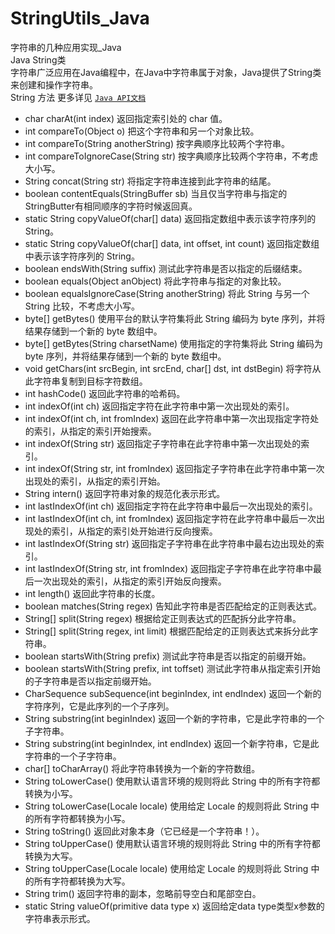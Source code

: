 # StringUtils_Java
字符串的几种应用实现_Java  
Java String类  
字符串广泛应用在Java编程中，在Java中字符串属于对象，Java提供了String类来创建和操作字符串。  
String 方法 更多详见 [`Java API文档`](https://docs.oracle.com/javase/8/docs/api/index.html)  
* char charAt(int index) 返回指定索引处的 char 值。  
* int compareTo(Object o) 把这个字符串和另一个对象比较。  
* int compareTo(String anotherString) 按字典顺序比较两个字符串。  
*	int compareToIgnoreCase(String str) 按字典顺序比较两个字符串，不考虑大小写。  
*	String concat(String str) 将指定字符串连接到此字符串的结尾。  
*	boolean contentEquals(StringBuffer sb) 当且仅当字符串与指定的StringButter有相同顺序的字符时候返回真。  
*	static String copyValueOf(char[] data) 返回指定数组中表示该字符序列的 String。  
*	static String copyValueOf(char[] data, int offset, int count) 返回指定数组中表示该字符序列的 String。  
*	boolean endsWith(String suffix) 测试此字符串是否以指定的后缀结束。  
*	boolean equals(Object anObject) 将此字符串与指定的对象比较。  
*	boolean equalsIgnoreCase(String anotherString) 将此 String 与另一个 String 比较，不考虑大小写。  
*	byte[] getBytes() 使用平台的默认字符集将此 String 编码为 byte 序列，并将结果存储到一个新的 byte 数组中。  
*	byte[] getBytes(String charsetName) 使用指定的字符集将此 String 编码为 byte 序列，并将结果存储到一个新的 byte 数组中。  
*	void getChars(int srcBegin, int srcEnd, char[] dst, int dstBegin) 将字符从此字符串复制到目标字符数组。  
*	int hashCode() 返回此字符串的哈希码。  
*	int indexOf(int ch) 返回指定字符在此字符串中第一次出现处的索引。  
*	int indexOf(int ch, int fromIndex) 返回在此字符串中第一次出现指定字符处的索引，从指定的索引开始搜索。  
*	int indexOf(String str) 返回指定子字符串在此字符串中第一次出现处的索引。  
*	int indexOf(String str, int fromIndex) 返回指定子字符串在此字符串中第一次出现处的索引，从指定的索引开始。  
*	String intern() 返回字符串对象的规范化表示形式。  
*	int lastIndexOf(int ch) 返回指定字符在此字符串中最后一次出现处的索引。  
*	int lastIndexOf(int ch, int fromIndex) 返回指定字符在此字符串中最后一次出现处的索引，从指定的索引处开始进行反向搜索。  
*	int lastIndexOf(String str) 返回指定子字符串在此字符串中最右边出现处的索引。  
*	int lastIndexOf(String str, int fromIndex) 返回指定子字符串在此字符串中最后一次出现处的索引，从指定的索引开始反向搜索。  
*	int length() 返回此字符串的长度。  
*	boolean matches(String regex) 告知此字符串是否匹配给定的正则表达式。  
* String[] split(String regex) 根据给定正则表达式的匹配拆分此字符串。  
* String[] split(String regex, int limit) 根据匹配给定的正则表达式来拆分此字符串。  
* boolean startsWith(String prefix) 测试此字符串是否以指定的前缀开始。  
* boolean startsWith(String prefix, int toffset) 测试此字符串从指定索引开始的子字符串是否以指定前缀开始。  
* CharSequence subSequence(int beginIndex, int endIndex) 返回一个新的字符序列，它是此序列的一个子序列。    
* String substring(int beginIndex) 返回一个新的字符串，它是此字符串的一个子字符串。  
* String substring(int beginIndex, int endIndex) 返回一个新字符串，它是此字符串的一个子字符串。  
* char[] toCharArray() 将此字符串转换为一个新的字符数组。  
* String toLowerCase() 使用默认语言环境的规则将此 String 中的所有字符都转换为小写。  
* String toLowerCase(Locale locale) 使用给定 Locale 的规则将此 String 中的所有字符都转换为小写。  
* String toString() 返回此对象本身（它已经是一个字符串！）。  
* String toUpperCase() 使用默认语言环境的规则将此 String 中的所有字符都转换为大写。  
* String toUpperCase(Locale locale) 使用给定 Locale 的规则将此 String 中的所有字符都转换为大写。  
* String trim() 返回字符串的副本，忽略前导空白和尾部空白。  
* static String valueOf(primitive data type x) 返回给定data type类型x参数的字符串表示形式。
